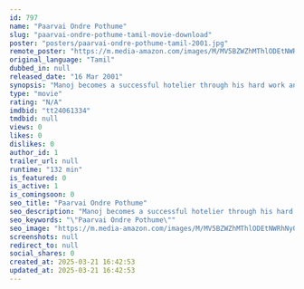 ```yaml
---
id: 797
name: "Paarvai Ondre Pothume"
slug: "paarvai-ondre-pothume-tamil-movie-download"
poster: "posters/paarvai-ondre-pothume-tamil-2001.jpg"
remote_poster: "https://m.media-amazon.com/images/M/MV5BZWZhMThlODEtNWRhNy00N2YwLTk2ZGUtMjJkZGRlYWFjOTA0XkEyXkFqcGdeQXVyMTA4NDIzMTY1._V1_SX300.jpg"
original_language: "Tamil"
dubbed_in: null
released_date: "16 Mar 2001"
synopsis: "Manoj becomes a successful hotelier through his hard work and helps his best friend, Vinod, by giving him a job. Their friendship is put to the test when both of them fall in love with Neetha."
type: "movie"
rating: "N/A"
imdbid: "tt24061334"
tmdbid: null
views: 0
likes: 0
dislikes: 0
author_id: 1
trailer_url: null
runtime: "132 min"
is_featured: 0
is_active: 1
is_comingsoon: 0
seo_title: "Paarvai Ondre Pothume"
seo_description: "Manoj becomes a successful hotelier through his hard work and helps his best friend, Vinod, by giving him a job. Their friendship is put to the test when both of them fall in love with Neetha."
seo_keywords: "\"Paarvai Ondre Pothume\""
seo_image: "https://m.media-amazon.com/images/M/MV5BZWZhMThlODEtNWRhNy00N2YwLTk2ZGUtMjJkZGRlYWFjOTA0XkEyXkFqcGdeQXVyMTA4NDIzMTY1._V1_SX300.jpg"
screenshots: null
redirect_to: null
social_shares: 0
created_at: 2025-03-21 16:42:53
updated_at: 2025-03-21 16:42:53
---
```


